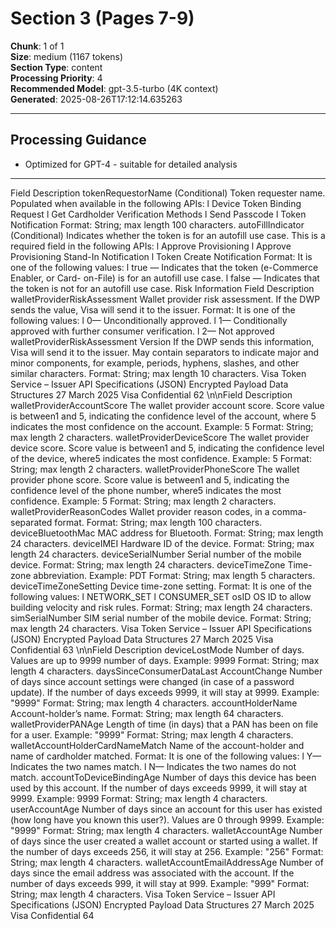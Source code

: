 # Section 3 (Pages 7-9)

**Chunk**: 1 of 1  
**Size**: medium (1167 tokens)  
**Section Type**: content  
**Processing Priority**: 4  
**Recommended Model**: gpt-3.5-turbo (4K context)  
**Generated**: 2025-08-26T17:12:14.635263

---

## Processing Guidance

- Optimized for GPT-4 - suitable for detailed analysis

---

Field
Description
tokenRequestorName
(Conditional) Token requester name. Populated when available in 
the following APIs:
l
Device Token Binding Request
l
Get Cardholder Verification Methods
l
Send Passcode
l
Token Notification
Format: String; max length 100 characters.
autoFillIndicator
(Conditional) Indicates whether the token is for an autofill use case. 
This is a required field in the following APIs:
l
Approve Provisioning
l
Approve Provisioning Stand-In Notification
l
Token Create Notification
Format: It is one of the following values:
l
true — Indicates that the token (e-Commerce Enabler, or Card-
on-File) is for an autofill use case.
l
false — Indicates that the token is not for an autofill use case.
Risk Information
Field
Description
walletProviderRiskAssessment
Wallet provider risk assessment. If the DWP sends the value, Visa 
will send it to the issuer.
Format: It is one of the following values:
l
0— Unconditionally approved.
l
1— Conditionally approved with further consumer verification.
l
2— Not approved
walletProviderRiskAssessment 
Version
If the DWP sends this information, Visa will send it to the issuer. 
May contain separators to indicate major and minor components, 
for example, periods, hyphens, slashes, and other similar 
characters.
Format: String; max length 10 characters.
Visa Token Service – Issuer API Specifications (JSON)
Encrypted Payload Data Structures
27 March 2025
Visa Confidential
62
\n\nField
Description
walletProviderAccountScore
The wallet provider account score. Score value is between1 and 5, 
indicating the confidence level of the account, where 5 indicates 
the most confidence on the account.
Example: 5
Format: String; max length 2 characters.
walletProviderDeviceScore
The wallet provider device score. Score value is between1 and 5, 
indicating the confidence level of the device, where5 indicates the 
most confidence.
Example: 5
Format: String; max length 2 characters.
walletProviderPhoneScore
The wallet provider phone score. Score value is between1 and 5, 
indicating the confidence level of the phone number, where5 
indicates the most confidence.
Example: 5
Format: String; max length 2 characters.
walletProviderReasonCodes
Wallet provider reason codes, in a comma-separated format.
Format: String; max length 100 characters.
deviceBluetoothMac
MAC address for Bluetooth.
Format: String; max length 24 characters.
deviceIMEI
Hardware ID of the device.
Format: String; max length 24 characters.
deviceSerialNumber
Serial number of the mobile device.
Format: String; max length 24 characters.
deviceTimeZone
Time-zone abbreviation.
Example: PDT
Format: String; max length 5 characters.
deviceTimeZoneSetting
Device time-zone setting.
Format: It is one of the following values:
l
NETWORK_SET
l
CONSUMER_SET
osID
OS ID to allow building velocity and risk rules.
Format: String; max length 24 characters.
simSerialNumber
SIM serial number of the mobile device.
Format: String; max length 24 characters.
Visa Token Service – Issuer API Specifications (JSON)
Encrypted Payload Data Structures
27 March 2025
Visa Confidential
63
\n\nField
Description
deviceLostMode
Number of days. Values are up to 9999 number of days.
Example: 9999
Format: String; max length 4 characters.
daysSinceConsumerDataLast 
AccountChange
Number of days since account settings were changed (in case of a 
password update). If the number of days exceeds 9999, it will stay 
at 9999.
Example: "9999"
Format: String; max length 4 characters.
accountHolderName
Account-holder’s name.
Format: String; max length 64 characters.
walletProviderPANAge
Length of time (in days) that a PAN has been on file for a user.
Example: "9999"
Format: String; max length 4 characters.
walletAccountHolderCardNameMatch
Name of the account-holder and name of cardholder matched.
Format: It is one of the following values:
l
Y— Indicates the two names match.
l
N— Indicates the two names do not match.
accountToDeviceBindingAge
Number of days this device has been used by this account. If the 
number of days exceeds 9999, it will stay at 9999.
Example: 9999
Format: String; max length 4 characters.
userAccountAge
Number of days since an account for this user has existed (how 
long have you known this user?).
Values are 0 through 9999.
Example: "9999"
Format: String; max length 4 characters.
walletAccountAge
Number of days since the user created a wallet account or started 
using a wallet. If the number of days exceeds 256, it will stay at 
256.
Example: "256"
Format: String; max length 4 characters.
walletAccountEmailAddressAge
Number of days since the email address was associated with the 
account. If the number of days exceeds 999, it will stay at 999.
Example: "999"
Format: String; max length 4 characters.
Visa Token Service – Issuer API Specifications (JSON)
Encrypted Payload Data Structures
27 March 2025
Visa Confidential
64
